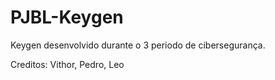 # PJBL-Keygen
Keygen desenvolvido durante o 3 periodo de cibersegurança.

Creditos: Vithor, Pedro, Leo
